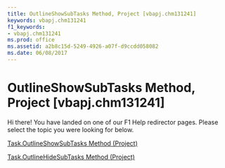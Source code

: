 ```yaml
---
title: OutlineShowSubTasks Method, Project [vbapj.chm131241]
keywords: vbapj.chm131241
f1_keywords:
- vbapj.chm131241
ms.prod: office
ms.assetid: a2b8c15d-5249-4926-a07f-d9ccdd058082
ms.date: 06/08/2017
---
```



# OutlineShowSubTasks Method, Project [vbapj.chm131241]

Hi there! You have landed on one of our F1 Help redirector pages. Please select the topic you were looking for below.

[Task.OutlineShowSubTasks Method (Project)](http://msdn.microsoft.com/library/39c74262-ea6d-2599-5f57-4c259186e303%28Office.15%29.aspx)

[Task.OutlineHideSubTasks Method (Project)](http://msdn.microsoft.com/library/877e8248-3e3f-1816-0799-52fb5cda1d60%28Office.15%29.aspx)



